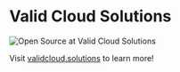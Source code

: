 # Valid Cloud Solutions
![Open Source at Valid Cloud Solutions](https://validcloud.solutions/wp-content/uploads/2022/11/cropped-valid-cloud-logo-3.png) 

Visit [validcloud.solutions](https://validcloud.solutions) to learn more!
